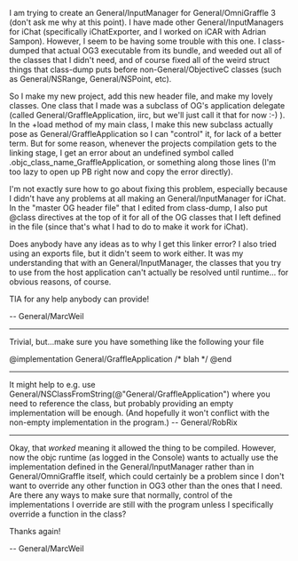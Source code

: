 I am trying to create an General/InputManager for General/OmniGraffle 3 (don't ask me why at this point). I have made other General/InputManagers for iChat (specifically iChatExporter, and I worked on iCAR with Adrian Sampon). However, I seem to be having some trouble with this one. I class-dumped that actual OG3 executable from its bundle, and weeded out all of the classes that I didn't need, and of course fixed all of the weird struct things that class-dump puts before non-General/ObjectiveC classes (such as General/NSRange, General/NSPoint, etc).

So I make my new project, add this new header file, and make my lovely classes. One class that I made was a subclass of OG's application delegate (called General/GraffleApplication, iirc, but we'll just call it that for now :-) ). In the +load method of my main class, I make this new subclass actually pose as General/GraffleApplication so I can "control" it, for lack of a better term. But for some reason, whenever the projects compilation gets to the linking stage, I get an error about an undefined symbol called .objc_class_name_GraffleApplication, or something along those lines (I'm too lazy to open up PB right now and copy the error directly).

I'm not exactly sure how to go about fixing this problem, especially because I didn't have any problems at all making an General/InputManager for iChat. In the "master OG header file" that I edited from class-dump, I also put @class directives at the top of it for all of the OG classes that I left defined in the file (since that's what I had to do to make it work for iChat).

Does anybody have any ideas as to why I get this linker error? I also tried using an exports file, but it didn't seem to work either. It was my understanding that with an General/InputManager, the classes that you try to use from the host application can't actually be resolved until runtime... for obvious reasons, of course.

TIA for any help anybody can provide!

-- General/MarcWeil

----

Trivial, but...make sure you have something like the following your file
    
@implementation General/GraffleApplication 
/* blah */
@end


----

It might help to e.g. use     General/NSClassFromString(@"General/GraffleApplication") where you need to reference the class, but probably providing an empty implementation will be enough. (And hopefully it won't conflict with the non-empty implementation in the program.) -- General/RobRix

----

Okay, that *worked* meaning it allowed the thing to be compiled. However, now the objc runtime (as logged in the Console) wants to actually use the implementation defined in the General/InputManager rather than in General/OmniGraffle itself, which could certainly be a problem since I don't want to override any other function in OG3 other than the ones that I need. Are there any ways to make sure that normally, control of the implementations I override are still with the program unless I specifically override a function in the class?

Thanks again!

-- General/MarcWeil